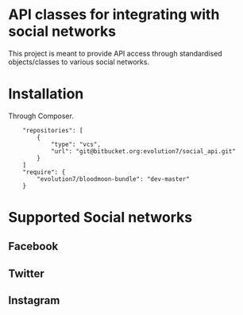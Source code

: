 # API classes for integrating with social networks

This project is meant to provide API access through standardised objects/classes to various social networks.

# Installation

Through Composer.
```
    "repositories": [
        {
            "type": "vcs",
            "url": "git@bitbucket.org:evolution7/social_api.git"
        }
    ]
    "require": {
        "evolution7/bloodmoon-bundle": "dev-master"
    }
```

# Supported Social networks

## Facebook

## Twitter

## Instagram